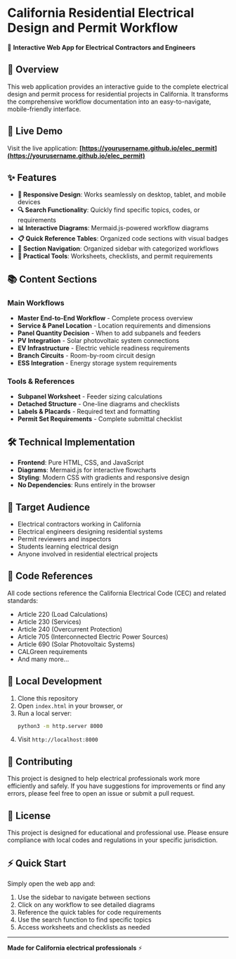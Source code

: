 # California Residential Electrical Design and Permit Workflow

🔌 **Interactive Web App for Electrical Contractors and Engineers**

## 🌟 Overview

This web application provides an interactive guide to the complete electrical design and permit process for residential projects in California. It transforms the comprehensive workflow documentation into an easy-to-navigate, mobile-friendly interface.

## 🚀 Live Demo

Visit the live application: **[https://yourusername.github.io/elec_permit](https://yourusername.github.io/elec_permit)**

## ✨ Features

- **📱 Responsive Design**: Works seamlessly on desktop, tablet, and mobile devices
- **🔍 Search Functionality**: Quickly find specific topics, codes, or requirements
- **📊 Interactive Diagrams**: Mermaid.js-powered workflow diagrams
- **📋 Quick Reference Tables**: Organized code sections with visual badges
- **🎯 Section Navigation**: Organized sidebar with categorized workflows
- **📝 Practical Tools**: Worksheets, checklists, and permit requirements

## 📚 Content Sections

### Main Workflows
- **Master End-to-End Workflow** - Complete process overview
- **Service & Panel Location** - Location requirements and dimensions
- **Panel Quantity Decision** - When to add subpanels and feeders
- **PV Integration** - Solar photovoltaic system connections
- **EV Infrastructure** - Electric vehicle readiness requirements
- **Branch Circuits** - Room-by-room circuit design
- **ESS Integration** - Energy storage system requirements

### Tools & References
- **Subpanel Worksheet** - Feeder sizing calculations
- **Detached Structure** - One-line diagrams and checklists
- **Labels & Placards** - Required text and formatting
- **Permit Set Requirements** - Complete submittal checklist

## 🛠️ Technical Implementation

- **Frontend**: Pure HTML, CSS, and JavaScript
- **Diagrams**: Mermaid.js for interactive flowcharts
- **Styling**: Modern CSS with gradients and responsive design
- **No Dependencies**: Runs entirely in the browser

## 🎯 Target Audience

- Electrical contractors working in California
- Electrical engineers designing residential systems
- Permit reviewers and inspectors
- Students learning electrical design
- Anyone involved in residential electrical projects

## 📖 Code References

All code sections reference the California Electrical Code (CEC) and related standards:
- Article 220 (Load Calculations)
- Article 230 (Services)
- Article 240 (Overcurrent Protection)
- Article 705 (Interconnected Electric Power Sources)
- Article 690 (Solar Photovoltaic Systems)
- CALGreen requirements
- And many more...

## 🚀 Local Development

1. Clone this repository
2. Open `index.html` in your browser, or
3. Run a local server:
   ```bash
   python3 -m http.server 8000
   ```
4. Visit `http://localhost:8000`

## 🤝 Contributing

This project is designed to help electrical professionals work more efficiently and safely. If you have suggestions for improvements or find any errors, please feel free to open an issue or submit a pull request.

## 📄 License

This project is designed for educational and professional use. Please ensure compliance with local codes and regulations in your specific jurisdiction.

## ⚡ Quick Start

Simply open the web app and:
1. Use the sidebar to navigate between sections
2. Click on any workflow to see detailed diagrams
3. Reference the quick tables for code requirements
4. Use the search function to find specific topics
5. Access worksheets and checklists as needed

---

**Made for California electrical professionals** ⚡
